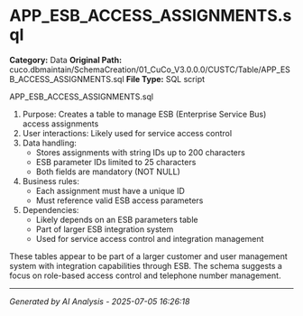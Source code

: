 # APP_ESB_ACCESS_ASSIGNMENTS.sql

**Category:** Data
**Original Path:** cuco.dbmaintain/SchemaCreation/01_CuCo_V3.0.0.0/CUSTC/Table/APP_ESB_ACCESS_ASSIGNMENTS.sql
**File Type:** SQL script

APP_ESB_ACCESS_ASSIGNMENTS.sql
1. Purpose: Creates a table to manage ESB (Enterprise Service Bus) access assignments
2. User interactions: Likely used for service access control
3. Data handling:
   - Stores assignments with string IDs up to 200 characters
   - ESB parameter IDs limited to 25 characters
   - Both fields are mandatory (NOT NULL)
4. Business rules:
   - Each assignment must have a unique ID
   - Must reference valid ESB access parameters
5. Dependencies:
   - Likely depends on an ESB parameters table
   - Part of larger ESB integration system
   - Used for service access control and integration management

These tables appear to be part of a larger customer and user management system with integration capabilities through ESB. The schema suggests a focus on role-based access control and telephone number management.

---
*Generated by AI Analysis - 2025-07-05 16:26:18*
